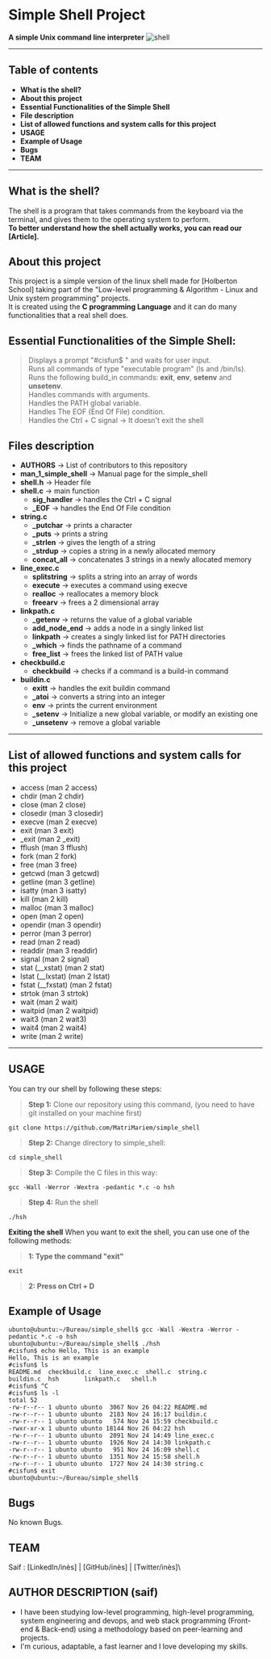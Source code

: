 # Simple Shell Project

**A simple Unix command line interpreter**
![shell](/shell.png)

---

## Table of contents

- **What is the shell?**
- **About this project**
- **Essential Functionalities of the Simple Shell**
- **File description**
- **List of allowed functions and system calls for this project**
- **USAGE**
- **Example of Usage**
- **Bugs**
- **TEAM**

---

## What is the shell?

The shell is a program that takes commands from the keyboard via the terminal, and gives them to the operating system to perform.\
**To better understand how the shell actually works, you can read our [Article].**

## About this project

This project is a simple version of the linux shell made for [Holberton School] taking part of the "Low-level programming & Algorithm - Linux and Unix system programming" projects.\
It is created using the **C programming Language** and it can do many functionalities that a real shell does.

## Essential Functionalities of the Simple Shell:

> Displays a prompt "#cisfun$ " and waits for user input.\
> Runs all commands of type "executable program" (ls and /bin/ls).\
> Runs the following build_in commands: **exit**, **env**, **setenv** and **unsetenv**.\
> Handles commands with arguments.\
> Handles the PATH global variable.\
> Handles The EOF (End Of File) condition.\
> Handles the Ctrl + C signal -> It doesn't exit the shell

## Files description

- **AUTHORS** -> List of contributors to this repository
- **man_1_simple_shell** -> Manual page for the simple_shell
- **shell.h** -> Header file
- **shell.c** -> main function
  - **sig_handler** -> handles the Ctrl + C signal
  - **\_EOF** -> handles the End Of File condition
- **string.c**
  - **\_putchar** -> prints a character
  - **\_puts** -> prints a string
  - **\_strlen** -> gives the length of a string
  - **\_strdup** -> copies a string in a newly allocated memory
  - **concat_all** -> concatenates 3 strings in a newly allocated memory
- **line_exec.c**
  - **splitstring** -> splits a string into an array of words
  - **execute** -> executes a command using execve
  - **realloc** -> reallocates a memory block
  - **freearv** -> frees a 2 dimensional array
- **linkpath.c**
  - **\_getenv** -> returns the value of a global variable
  - **add_node_end** -> adds a node in a singly linked list
  - **linkpath** -> creates a singly linked list for PATH directories
  - **\_which** -> finds the pathname of a command
  - **free_list** -> frees the linked list of PATH value
- **checkbuild.c**
  - **checkbuild** -> checks if a command is a build-in command
- **buildin.c**
  - **exitt** -> handles the exit buildin command
  - **\_atoi** -> converts a string into an integer
  - **env** -> prints the current environment
  - **\_setenv** -> Initialize a new global variable, or modify an existing one
  - **\_unsetenv** -> remove a global variable

---

## List of allowed functions and system calls for this project

- access (man 2 access)
- chdir (man 2 chdir)
- close (man 2 close)
- closedir (man 3 closedir)
- execve (man 2 execve)
- exit (man 3 exit)
- \_exit (man 2 \_exit)
- fflush (man 3 fflush)
- fork (man 2 fork)
- free (man 3 free)
- getcwd (man 3 getcwd)
- getline (man 3 getline)
- isatty (man 3 isatty)
- kill (man 2 kill)
- malloc (man 3 malloc)
- open (man 2 open)
- opendir (man 3 opendir)
- perror (man 3 perror)
- read (man 2 read)
- readdir (man 3 readdir)
- signal (man 2 signal)
- stat (\_\_xstat) (man 2 stat)
- lstat (\_\_lxstat) (man 2 lstat)
- fstat (\_\_fxstat) (man 2 fstat)
- strtok (man 3 strtok)
- wait (man 2 wait)
- waitpid (man 2 waitpid)
- wait3 (man 2 wait3)
- wait4 (man 2 wait4)
- write (man 2 write)

---

## USAGE

You can try our shell by following these steps:

> **Step 1:** Clone our repository using this command, (you need to have git installed on your machine first)

```
git clone https://github.com/MatriMariem/simple_shell
```

> **Step 2:** Change directory to simple_shell:

```
cd simple_shell
```

> **Step 3:** Compile the C files in this way:

```
gcc -Wall -Werror -Wextra -pedantic *.c -o hsh
```

> **Step 4:** Run the shell

```
./hsh
```

**Exiting the shell**
When you want to exit the shell, you can use one of the following methods:

> **1: Type the command "exit"**

```
exit
```

> **2: Press on Ctrl + D**

## Example of Usage

```
ubunto@ubuntu:~/Bureau/simple_shell$ gcc -Wall -Wextra -Werror -pedantic *.c -o hsh
ubunto@ubuntu:~/Bureau/simple_shell$ ./hsh
#cisfun$ echo Hello, This is an example
Hello, This is an example
#cisfun$ ls
README.md  checkbuild.c  line_exec.c  shell.c  string.c
buildin.c  hsh		 linkpath.c   shell.h
#cisfun$ ^C
#cisfun$ ls -l
total 52
-rw-r--r-- 1 ubunto ubunto  3067 Nov 26 04:22 README.md
-rw-r--r-- 1 ubunto ubunto  2183 Nov 24 16:17 buildin.c
-rw-r--r-- 1 ubunto ubunto   574 Nov 24 15:59 checkbuild.c
-rwxr-xr-x 1 ubunto ubunto 18144 Nov 26 04:22 hsh
-rw-r--r-- 1 ubunto ubunto  2091 Nov 24 14:49 line_exec.c
-rw-r--r-- 1 ubunto ubunto  1926 Nov 24 14:30 linkpath.c
-rw-r--r-- 1 ubunto ubunto   951 Nov 24 16:09 shell.c
-rw-r--r-- 1 ubunto ubunto  1351 Nov 24 15:58 shell.h
-rw-r--r-- 1 ubunto ubunto  1727 Nov 24 14:30 string.c
#cisfun$ exit
ubunto@ubuntu:~/Bureau/simple_shell$
```

## Bugs

No known Bugs.

## TEAM

Saif : [LinkedIn/inès] | [GitHub/inès] | [Twitter/inès]\

## AUTHOR DESCRIPTION (saif)

- I have been studying low-level programming, high-level
  programming, system engineering and devops, and web
  stack programming (Front-end & Back-end) using a
  methodology based on peer-learning and projects.
- I'm curious, adaptable, a fast learner and I love developing
  my skills.
